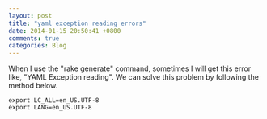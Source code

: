 ```yaml
---
layout: post
title: "yaml exception reading errors"
date: 2014-01-15 20:50:41 +0800
comments: true
categories: Blog
---
```

When I use the "rake generate" command, sometimes I will get this error like, "YAML Exception reading". We can solve this problem by following the method below.    
```     
export LC_ALL=en_US.UTF-8    
export LANG=en_US.UTF-8

```